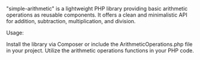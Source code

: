 "simple-arithmetic" is a lightweight PHP library providing basic arithmetic operations as reusable components. It offers a clean and minimalistic API for addition, subtraction, multiplication, and division.

Usage:

Install the library via Composer or include the ArithmeticOperations.php file in your project.
Utilize the arithmetic operations functions in your PHP code.
